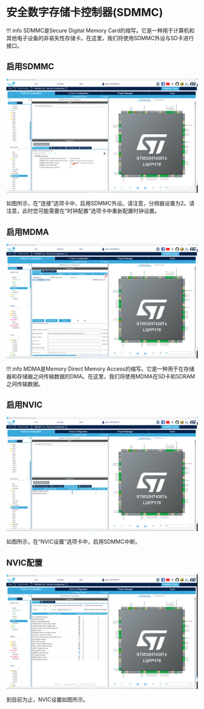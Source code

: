 # 安全数字存储卡控制器(SDMMC)

!!! info
    SDMMC是Secure Digital Memory Card的缩写。它是一种用于计算机和其他电子设备的非易失性存储卡。在这里，我们将使用SDMMC外设与SD卡进行接口。

## 启用SDMMC
![SDMMC_ENABLE](sdmmc_enable.png)

如图所示，在“连接”选项卡中，启用SDMMC外设。请注意，分频器设置为2。请注意，此时您可能需要在“时钟配置”选项卡中重新配置时钟设置。

## 启用MDMA
![SDMMC_MDMA](sdmmc_mdma.png)

!!! info
    MDMA是Memory Direct Memory Access的缩写。它是一种用于在存储器和存储器之间传输数据的DMA。在这里，我们将使用MDMA在SD卡和SDRAM之间传输数据。

## 启用NVIC
![SDMMC_NVIC](sdmmc_nvic.png)

如图所示，在“NVIC设置”选项卡中，启用SDMMC中断。

## NVIC配置
![NVIC_CONFIG](nvic.png)

到目前为止，NVIC设置如图所示。
